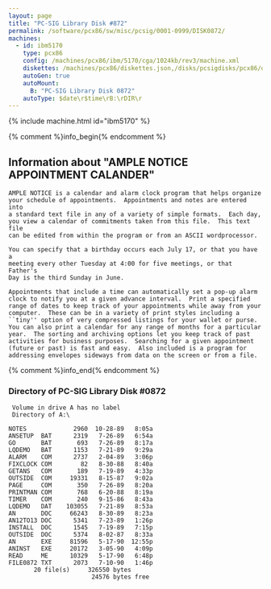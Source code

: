 ```yaml
---
layout: page
title: "PC-SIG Library Disk #872"
permalink: /software/pcx86/sw/misc/pcsig/0001-0999/DISK0872/
machines:
  - id: ibm5170
    type: pcx86
    config: /machines/pcx86/ibm/5170/cga/1024kb/rev3/machine.xml
    diskettes: /machines/pcx86/diskettes.json,/disks/pcsigdisks/pcx86/diskettes.json
    autoGen: true
    autoMount:
      B: "PC-SIG Library Disk 0872"
    autoType: $date\r$time\rB:\rDIR\r
---
```


{% include machine.html id="ibm5170" %}

{% comment %}info_begin{% endcomment %}

## Information about "AMPLE NOTICE APPOINTMENT CALANDER"

    AMPLE NOTICE is a calendar and alarm clock program that helps organize
    your schedule of appointments.  Appointments and notes are entered into
    a standard text file in any of a variety of simple formats.  Each day,
    you view a calendar of commitments taken from this file.  This text file
    can be edited from within the program or from an ASCII wordprocessor.
    
    You can specify that a birthday occurs each July 17, or that you have a
    meeting every other Tuesday at 4:00 for five meetings, or that Father's
    Day is the third Sunday in June.
    
    Appointments that include a time can automatically set a pop-up alarm
    clock to notify you at a given advance interval.  Print a specified
    range of dates to keep track of your appointments while away from your
    computer.  These can be in a variety of print styles including a
    ``tiny'' option of very compressed listings for your wallet or purse.
    You can also print a calendar for any range of months for a particular
    year.  The sorting and archiving options let you keep track of past
    activities for business purposes.  Searching for a given appointment
    (future or past) is fast and easy.  Also included is a program for
    addressing envelopes sideways from data on the screen or from a file.
{% comment %}info_end{% endcomment %}


### Directory of PC-SIG Library Disk #0872

     Volume in drive A has no label
     Directory of A:\

    NOTES             2960  10-28-89   8:05a
    ANSETUP  BAT      2319   7-26-89   6:54a
    GO       BAT       693   7-26-89   8:17a
    LQDEMO   BAT      1153   7-21-89   9:29a
    ALARM    COM      2737   2-04-89   3:06p
    FIXCLOCK COM        82   8-30-88   8:40a
    GETANS   COM       189   7-19-89   4:33p
    OUTSIDE  COM     19331   8-15-87   9:02a
    PAGE     COM       350   7-26-89   8:20a
    PRINTMAN COM       768   6-20-88   8:19a
    TIMER    COM       240   9-15-86   8:43a
    LQDEMO   DAT    103055   7-21-89   8:53a
    AN       DOC     66243   8-30-89   8:23a
    AN12TO13 DOC      5341   7-23-89   1:26p
    INSTALL  DOC      1545   7-19-89   7:15p
    OUTSIDE  DOC      5374   8-02-87   8:33a
    AN       EXE     81596   5-17-90  12:55p
    ANINST   EXE     20172   3-05-90   4:09p
    READ     ME      10329   5-17-90   6:48p
    FILE0872 TXT      2073   7-10-90   1:46p
           20 file(s)     326550 bytes
                           24576 bytes free
